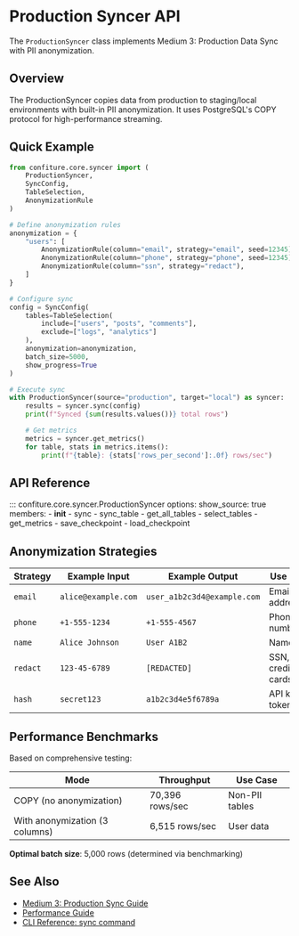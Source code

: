 # Production Syncer API

The `ProductionSyncer` class implements Medium 3: Production Data Sync with PII anonymization.

## Overview

The ProductionSyncer copies data from production to staging/local environments with built-in PII anonymization. It uses PostgreSQL's COPY protocol for high-performance streaming.

## Quick Example

```python
from confiture.core.syncer import (
    ProductionSyncer,
    SyncConfig,
    TableSelection,
    AnonymizationRule
)

# Define anonymization rules
anonymization = {
    "users": [
        AnonymizationRule(column="email", strategy="email", seed=12345),
        AnonymizationRule(column="phone", strategy="phone", seed=12345),
        AnonymizationRule(column="ssn", strategy="redact"),
    ]
}

# Configure sync
config = SyncConfig(
    tables=TableSelection(
        include=["users", "posts", "comments"],
        exclude=["logs", "analytics"]
    ),
    anonymization=anonymization,
    batch_size=5000,
    show_progress=True
)

# Execute sync
with ProductionSyncer(source="production", target="local") as syncer:
    results = syncer.sync(config)
    print(f"Synced {sum(results.values())} total rows")

    # Get metrics
    metrics = syncer.get_metrics()
    for table, stats in metrics.items():
        print(f"{table}: {stats['rows_per_second']:.0f} rows/sec")
```

## API Reference

::: confiture.core.syncer.ProductionSyncer
    options:
      show_source: true
      members:
        - __init__
        - sync
        - sync_table
        - get_all_tables
        - select_tables
        - get_metrics
        - save_checkpoint
        - load_checkpoint

## Anonymization Strategies

| Strategy | Example Input | Example Output | Use Case |
|----------|--------------|----------------|----------|
| `email` | `alice@example.com` | `user_a1b2c3d4@example.com` | Email addresses |
| `phone` | `+1-555-1234` | `+1-555-4567` | Phone numbers |
| `name` | `Alice Johnson` | `User A1B2` | Names |
| `redact` | `123-45-6789` | `[REDACTED]` | SSN, credit cards |
| `hash` | `secret123` | `a1b2c3d4e5f6789a` | API keys, tokens |

## Performance Benchmarks

Based on comprehensive testing:

| Mode | Throughput | Use Case |
|------|------------|----------|
| COPY (no anonymization) | 70,396 rows/sec | Non-PII tables |
| With anonymization (3 columns) | 6,515 rows/sec | User data |

**Optimal batch size**: 5,000 rows (determined via benchmarking)

## See Also

- [Medium 3: Production Sync Guide](../guides/medium-3-production-sync.md)
- [Performance Guide](../performance.md)
- [CLI Reference: sync command](../reference/cli.md#sync)
